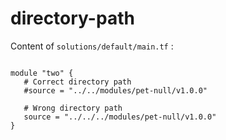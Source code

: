 # directory-path


Content of `solutions/default/main.tf` :

```
  
module "two" {
   # Correct directory path
   #source = "../../modules/pet-null/v1.0.0"
   
   # Wrong directory path
   source = "../../../modules/pet-null/v1.0.0"
}

```

